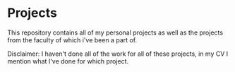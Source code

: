 # Projects
This repository contains all of my personal projects as well as the projects from the faculty of which i've been a part of.

Disclaimer: I haven't done all of the work for all of these projects, in my CV I mention what I've done for which project.

